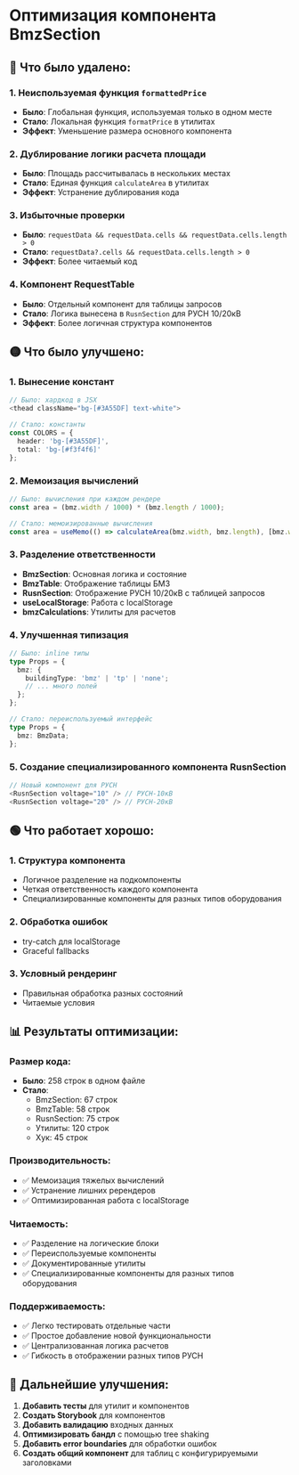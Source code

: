 # Оптимизация компонента BmzSection

## 🔴 Что было удалено:

### 1. Неиспользуемая функция `formattedPrice`

- **Было**: Глобальная функция, используемая только в одном месте
- **Стало**: Локальная функция `formatPrice` в утилитах
- **Эффект**: Уменьшение размера основного компонента

### 2. Дублирование логики расчета площади

- **Было**: Площадь рассчитывалась в нескольких местах
- **Стало**: Единая функция `calculateArea` в утилитах
- **Эффект**: Устранение дублирования кода

### 3. Избыточные проверки

- **Было**: `requestData && requestData.cells && requestData.cells.length > 0`
- **Стало**: `requestData?.cells && requestData.cells.length > 0`
- **Эффект**: Более читаемый код

### 4. Компонент RequestTable

- **Было**: Отдельный компонент для таблицы запросов
- **Стало**: Логика вынесена в `RusnSection` для РУСН 10/20кВ
- **Эффект**: Более логичная структура компонентов

## 🟡 Что было улучшено:

### 1. Вынесение констант

```typescript
// Было: хардкод в JSX
<thead className="bg-[#3A55DF] text-white">

// Стало: константы
const COLORS = {
  header: 'bg-[#3A55DF]',
  total: 'bg-[#f3f4f6]'
};
```

### 2. Мемоизация вычислений

```typescript
// Было: вычисления при каждом рендере
const area = (bmz.width / 1000) * (bmz.length / 1000);

// Стало: мемоизированные вычисления
const area = useMemo(() => calculateArea(bmz.width, bmz.length), [bmz.width, bmz.length]);
```

### 3. Разделение ответственности

- **BmzSection**: Основная логика и состояние
- **BmzTable**: Отображение таблицы БМЗ
- **RusnSection**: Отображение РУСН 10/20кВ с таблицей запросов
- **useLocalStorage**: Работа с localStorage
- **bmzCalculations**: Утилиты для расчетов

### 4. Улучшенная типизация

```typescript
// Было: inline типы
type Props = {
  bmz: {
    buildingType: 'bmz' | 'tp' | 'none';
    // ... много полей
  };
};

// Стало: переиспользуемый интерфейс
type Props = {
  bmz: BmzData;
};
```

### 5. Создание специализированного компонента RusnSection

```typescript
// Новый компонент для РУСН
<RusnSection voltage="10" /> // РУСН-10кВ
<RusnSection voltage="20" /> // РУСН-20кВ
```

## 🟢 Что работает хорошо:

### 1. Структура компонента

- Логичное разделение на подкомпоненты
- Четкая ответственность каждого компонента
- Специализированные компоненты для разных типов оборудования

### 2. Обработка ошибок

- try-catch для localStorage
- Graceful fallbacks

### 3. Условный рендеринг

- Правильная обработка разных состояний
- Читаемые условия

## 📊 Результаты оптимизации:

### Размер кода:

- **Было**: 258 строк в одном файле
- **Стало**:
  - BmzSection: 67 строк
  - BmzTable: 58 строк
  - RusnSection: 75 строк
  - Утилиты: 120 строк
  - Хук: 45 строк

### Производительность:

- ✅ Мемоизация тяжелых вычислений
- ✅ Устранение лишних ререндеров
- ✅ Оптимизированная работа с localStorage

### Читаемость:

- ✅ Разделение на логические блоки
- ✅ Переиспользуемые компоненты
- ✅ Документированные утилиты
- ✅ Специализированные компоненты для разных типов оборудования

### Поддерживаемость:

- ✅ Легко тестировать отдельные части
- ✅ Простое добавление новой функциональности
- ✅ Централизованная логика расчетов
- ✅ Гибкость в отображении разных типов РУСН

## 🚀 Дальнейшие улучшения:

1. **Добавить тесты** для утилит и компонентов
2. **Создать Storybook** для компонентов
3. **Добавить валидацию** входных данных
4. **Оптимизировать бандл** с помощью tree shaking
5. **Добавить error boundaries** для обработки ошибок
6. **Создать общий компонент** для таблиц с конфигурируемыми заголовками
